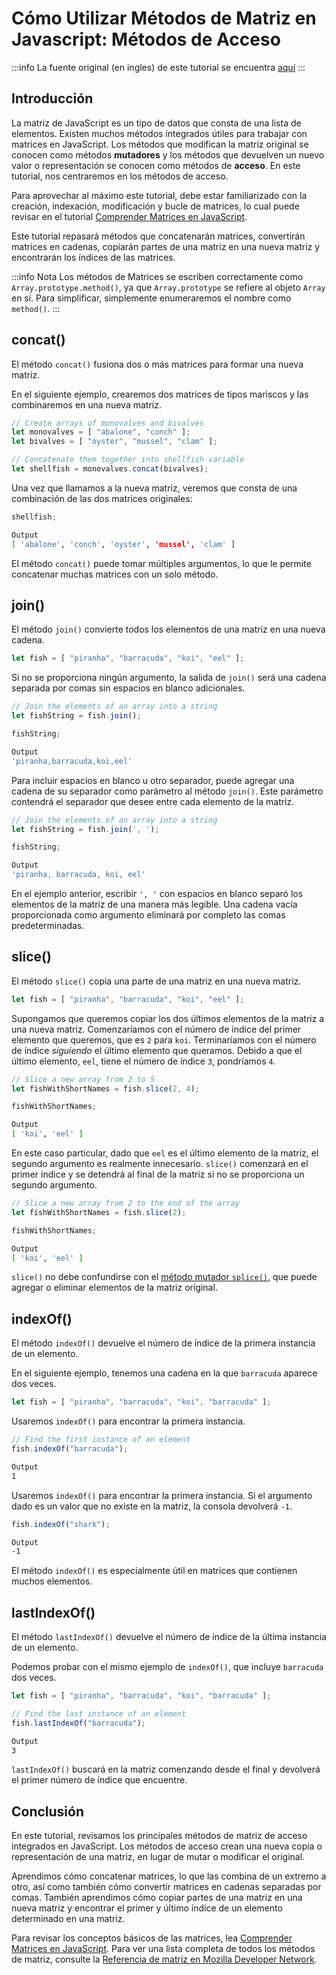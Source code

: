 # Cómo Utilizar Métodos de Matriz en Javascript: Métodos de Acceso

:::info
La fuente original (en ingles) de este tutorial se encuentra [aquí](https://www.digitalocean.com/community/tutorials/how-to-use-array-methods-in-javascript-accessor-methods)
:::

## Introducción

La matriz de JavaScript es un tipo de datos que consta de una lista de elementos. Existen muchos métodos integrados útiles para trabajar con matrices en JavaScript. Los métodos que modifican la matriz original se conocen como métodos **mutadores** y los métodos que devuelven un nuevo valor o representación se conocen como métodos de **acceso**. En este tutorial, nos centraremos en los métodos de acceso.

Para aprovechar al máximo este tutorial, debe estar familiarizado con la creación, indexación, modificación y bucle de matrices, lo cual puede revisar en el tutorial [Comprender Matrices en JavaScript](./understanding-arrays-in-javascript.html).

Este tutorial repasará métodos que concatenarán matrices, convertirán matrices en cadenas, copiarán partes de una matriz en una nueva matriz y encontrarán los índices de las matrices.

:::info Nota
Los métodos de Matrices se escriben correctamente como `Array.prototype.method()`, ya que `Array.prototype` se refiere al objeto `Array` en sí. Para simplificar, simplemente enumeraremos el nombre como `method()`.
:::

## concat()

El método `concat()` fusiona dos o más matrices para formar una nueva matriz.

En el siguiente ejemplo, crearemos dos matrices de tipos mariscos y las combinaremos en una nueva matriz.


```js
// Create arrays of monovalves and bivalves
let monovalves = [ "abalone", "conch" ];
let bivalves = [ "oyster", "mussel", "clam" ];

// Concatenate them together into shellfish variable
let shellfish = monovalves.concat(bivalves);
```

Una vez que llamamos a la nueva matriz, veremos que consta de una combinación de las dos matrices originales:


```js
shellfish;
```

```sh
Output
[ 'abalone', 'conch', 'oyster', 'mussel', 'clam' ]
```

El método `concat()` puede tomar múltiples argumentos, lo que le permite concatenar muchas matrices con un solo método.

## join()

El método `join()` convierte todos los elementos de una matriz en una nueva cadena.


```js
let fish = [ "piranha", "barracuda", "koi", "eel" ];
```


Si no se proporciona ningún argumento, la salida de `join()` será una cadena separada por comas sin espacios en blanco adicionales.


```js
// Join the elements of an array into a string
let fishString = fish.join();

fishString;
```

```sh
Output
'piranha,barracuda,koi,eel'
```


Para incluir espacios en blanco u otro separador, puede agregar una cadena de su separador como parámetro al método `join()`. Este parámetro contendrá el separador que desee entre cada elemento de la matriz.


```js
// Join the elements of an array into a string
let fishString = fish.join(', ');

fishString;
```

```sh
Output
'piranha, barracuda, koi, eel'
```

En el ejemplo anterior, escribir `', '` con espacios en blanco separó los elementos de la matriz de una manera más legible. Una cadena vacía proporcionada como argumento eliminará por completo las comas predeterminadas.


## slice()

El método `slice()` copia una parte de una matriz en una nueva matriz.


```js
let fish = [ "piranha", "barracuda", "koi", "eel" ];
```

Supongamos que queremos copiar los dos últimos elementos de la matriz a una nueva matriz. Comenzaríamos con el número de índice del primer elemento que queremos, que es `2` para `koi`. Terminaríamos con el número de índice _siguiendo_ el último elemento que queramos. Debido a que el último elemento, `eel`, tiene el número de índice `3`, pondríamos `4`.


```js
// Slice a new array from 2 to 5
let fishWithShortNames = fish.slice(2, 4);

fishWithShortNames;
```

```sh
Output
[ 'koi', 'eel' ]
```


En este caso particular, dado que `eel` es el último elemento de la matriz, el segundo argumento es realmente innecesario. `slice()` comenzará en el primer índice y se detendrá al final de la matriz si no se proporciona un segundo argumento.


```js
// Slice a new array from 2 to the end of the array
let fishWithShortNames = fish.slice(2);

fishWithShortNames;
```

```sh
Output
[ 'koi', 'eel' ]
```

`slice()` no debe confundirse con el [método mutador `splice()`](./how-to-use-array-methods-in-javascript-mutator-methods.html#splice), que puede agregar o eliminar elementos de la matriz original.

## indexOf()

El método `indexOf()` devuelve el número de índice de la primera instancia de un elemento.

En el siguiente ejemplo, tenemos una cadena en la que `barracuda` aparece dos veces.


```js
let fish = [ "piranha", "barracuda", "koi", "barracuda" ];
```

Usaremos `indexOf()` para encontrar la primera instancia.


```js
// Find the first instance of an element
fish.indexOf("barracuda");
```

```sh
Output
1
```

Usaremos `indexOf()` para encontrar la primera instancia. Si el argumento dado es un valor que no existe en la matriz, la consola devolverá `-1`.


```js
fish.indexOf("shark");
```

```sh
Output
-1
```

El método `indexOf()` es especialmente útil en matrices que contienen muchos elementos.


## lastIndexOf()

El método `lastIndexOf()` devuelve el número de índice de la última instancia de un elemento.


Podemos probar con el mismo ejemplo de `indexOf()`, que incluye `barracuda` dos veces.


```js
let fish = [ "piranha", "barracuda", "koi", "barracuda" ];

// Find the last instance of an element
fish.lastIndexOf("barracuda");
```

```sh
Output
3
```


`lastIndexOf()` buscará en la matriz comenzando desde el final y devolverá el primer número de índice que encuentre.


## Conclusión

En este tutorial, revisamos los principales métodos de matriz de acceso integrados en JavaScript. Los métodos de acceso crean una nueva copia o representación de una matriz, en lugar de mutar o modificar el original.

Aprendimos cómo concatenar matrices, lo que las combina de un extremo a otro, así como también cómo convertir matrices en cadenas separadas por comas. También aprendimos cómo copiar partes de una matriz en una nueva matriz y encontrar el primer y último índice de un elemento determinado en una matriz.

Para revisar los conceptos básicos de las matrices, lea [Comprender Matrices en JavaScript](./understanding-arrays-in-javascript.html). Para ver una lista completa de todos los métodos de matriz, consulte la [Referencia de matriz en Mozilla Developer Network](https://developer.mozilla.org/en-US/docs/Web/JavaScript/Reference/Global_Objects/Array).
